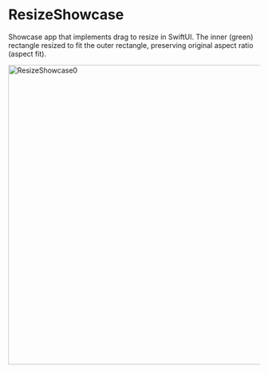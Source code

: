 # ResizeShowcase

Showcase app that implements drag to resize in SwiftUI. The inner (green) rectangle resized to fit the outer rectangle, preserving original aspect ratio (aspect fit).

<img width="600" alt="ResizeShowcase0" src="https://user-images.githubusercontent.com/5136301/129421483-d591aad1-e232-4a9c-aa8d-3e6213e6f7fc.png">
